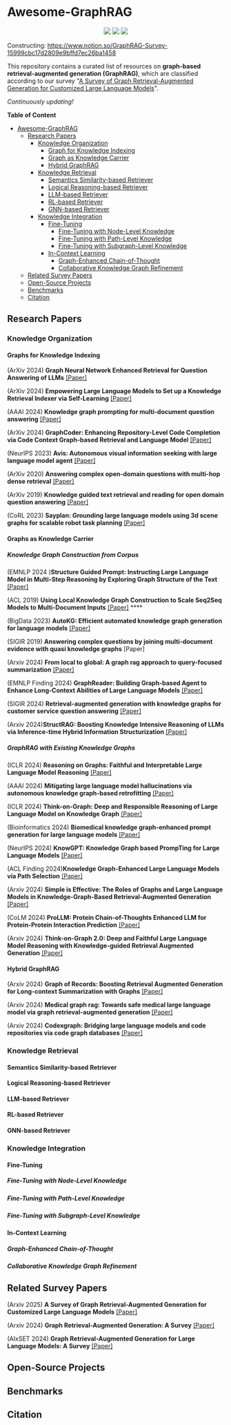 # Awesome-GraphRAG

<div align="center">
    <a href="https://awesome.re"><img src="https://awesome.re/badge.svg"/></a>
    <a href="http://makeapullrequest.com"><img src="https://img.shields.io/badge/PRs-welcome-green.svg"/></a>
    <a href="http://makeapullrequest.com"><img src="https://img.shields.io/github/stars/DEEP-PolyU/Awesome-GraphRAG"/></a>
</div>

Constructing: https://www.notion.so/GraphRAG-Survey-15999cbc17d2809e9bffd7ec26ba1458

This repository contains a curated list of resources on **graph-based retrieval-augmented generation (GraphRAG)**, which are classified according to our survey "[A Survey of Graph Retrieval-Augmented Generation for Customized Large Language Models]()".

*Continuously updating!*

**Table of Content**
- [Awesome-GraphRAG](#awesome-graphrag)
  - [Research Papers](#research-papers)
    - [Knowledge Organization](#knowledge-organization)
      - [Graph for Knowledge Indexing](#graphs-for-knowledge-indexing)
      - [Graph as Knowledge Carrier](#graphs-as-knowledge-carrier)
      - [Hybrid GraphRAG](#hybrid-graphrag)
    - [Knowledge Retrieval](#knowledge-retrieval)
      - [Semantics Similarity-based Retriever](#semantics-similarity-based-retriever)
      - [Logical Reasoning-based Retriever](#logical-reasoning-based-retriever)
      - [LLM-based Retriever](#llm-based-retriever)
      - [RL-based Retriever](#rl-based-retriever)
      - [GNN-based Retriever](#gnn-based-retriever)
    - [Knowledge Integration](#knowledge-integration)
      - [Fine-Tuning](#fine-tuning)
        - [Fine-Tuning with Node-Level Knowledge](#fine-tuning-with-node-level-knowledge)
        - [Fine-Tuning with Path-Level Knowledge](#fine-tuning-with-path-level-knowledge)
        - [Fine-Tuning with Subgraph-Level Knowledge](#fine-tuning-with-subgraph-level-knowledge)
      - [In-Context Learning](#in-context-learning)
        - [Graph-Enhanced Chain-of-Thought](#graph-enhanced-chain-of-thought)
        - [Collaborative Knowledge Graph Refinement](#collaborative-knowledge-graph-refinement)
  - [Related Survey Papers](#related-survey-papers)
  - [Open-Source Projects](#open-source-projects)
  - [Benchmarks](#benchmarks)
  - [Citation](#citation)


## Research Papers
### Knowledge Organization
#### Graphs for Knowledge Indexing
(ArXiv 2024) **Graph Neural Network Enhanced Retrieval for Question Answering of LLMs** [[Paper]](https://arxiv.org/abs/2406.06572)

(ArXiv 2024) **Empowering Large Language Models to Set up a Knowledge Retrieval Indexer via Self-Learning** [[Paper]](https://arxiv.org/abs/2405.16933)

(AAAI 2024) **Knowledge graph prompting for multi-document question answering** [[Paper]](https://www.overleaf.com/project/667419080bc7191bc75f5880)

(ArXiv 2024) **GraphCoder: Enhancing Repository-Level Code Completion via Code Context Graph-based Retrieval and Language Model** [[Paper]](https://arxiv.org/abs/2406.07003)

(NeurIPS 2023) **Avis: Autonomous visual information seeking with large language model agent** [[Paper]](https://openreview.net/forum?id=7EMphtUgCI&noteId=yGw4rbGozi)

(ArXiv 2020) **Answering complex open-domain questions with multi-hop dense retrieval** [[Paper]](https://arxiv.org/abs/2009.12756)

(ArXiv 2019) **Knowledge guided text retrieval and reading for open domain question answering** [[Paper]](https://arxiv.org/abs/1911.03868)

(CoRL 2023) **Sayplan: Grounding large language models using 3d scene graphs for scalable robot task planning** [[Paper]](https://proceedings.mlr.press/v229/rana23a/rana23a.pdf)

#### Graphs as Knowledge Carrier
##### Knowledge Graph Construction from Corpus
(EMNLP 2024 )**Structure Guided Prompt: Instructing Large Language Model in Multi-Step Reasoning by Exploring Graph Structure of the Text** [[Paper]](https://aclanthology.org/2024.emnlp-main.528.pdf)

(ACL 2019) **Using Local Knowledge Graph Construction to Scale Seq2Seq Models to Multi-Document Inputs** [[Paper]](https://aclanthology.org/D19-1428.pdf) ****

(BigData 2023) **AutoKG: Efficient automated knowledge graph generation for language models** [[Paper]](https://ieeexplore.ieee.org/abstract/document/10386454)

(SIGIR 2019) **Answering complex questions by joining multi-document evidence with quasi knowledge graphs** [Paper]

(Arxiv 2024) **From local to global: A graph rag approach to query-focused summarization** [[Paper]](https://arxiv.org/abs/2404.16130)

(EMNLP Finding 2024) **GraphReader: Building Graph-based Agent to Enhance Long-Context Abilities of Large Language Models** [[Paper]](https://aclanthology.org/2024.findings-emnlp.746/)

(SIGIR 2024) **Retrieval-augmented generation with knowledge graphs for customer service question answering** [[Paper]](https://dl.acm.org/doi/abs/10.1145/3626772.3661370)

(Arxiv 2024)**StructRAG: Boosting Knowledge Intensive Reasoning of LLMs via Inference-time Hybrid Information Structurization** [[Paper]](https://arxiv.org/abs/2410.08815)

##### GraphRAG with Existing Knowledge Graphs
(ICLR 2024) **Reasoning on Graphs: Faithful and Interpretable Large Language Model Reasoning** [[Paper]](https://openreview.net/forum?id=ZGNWW7xZ6Q)

(AAAI 2024) **Mitigating large language model hallucinations via autonomous knowledge graph-based retrofitting** [[Paper]](https://dl.acm.org/doi/10.1609/aaai.v38i16.29770)

(ICLR 2024) **Think-on-Graph: Deep and Responsible Reasoning of Large Language Model on Knowledge Graph** [[Paper]](https://openreview.net/forum?id=nnVO1PvbTv)

(Bioinformatics 2024) **Biomedical knowledge graph-enhanced prompt generation for large language models** [[Paper]](https://academic.oup.com/bioinformatics/article/40/9/btae560/7759620)

(NeurIPS 2024) **KnowGPT: Knowledge Graph based PrompTing for Large Language Models** [[Paper]](https://openreview.net/forum?id=PacBluO5m7&referrer=%5Bthe%20profile%20of%20Daochen%20Zha%5D(%2Fprofile%3Fid%3D~Daochen_Zha1))

(ACL Finding 2024)**Knowledge Graph-Enhanced Large Language Models via Path Selection** [[Paper]](https://aclanthology.org/2024.findings-acl.376/)

(Arxiv 2024) **Simple is Effective: The Roles of Graphs and Large Language Models in Knowledge-Graph-Based Retrieval-Augmented Generation** [[Paper]](https://arxiv.org/abs/2410.20724)

(CoLM 2024) **ProLLM: Protein Chain-of-Thoughts Enhanced LLM for Protein-Protein Interaction Prediction** [[Paper]](https://openreview.net/forum?id=2nTzomzjjb#discussion)

(Arxiv 2024) **Think-on-Graph 2.0: Deep and Faithful Large Language Model Reasoning with Knowledge-guided Retrieval Augmented Generation** [[Paper]](https://arxiv.org/abs/2407.10805)

#### Hybrid GraphRAG
(Arxiv 2024) **Graph of Records: Boosting Retrieval Augmented Generation for Long-context Summarization with Graphs** [[Paper]](https://arxiv.org/abs/2410.11001)

(Arxiv 2024) **Medical graph rag: Towards safe medical large language model via graph retrieval-augmented generation** [[Paper]](https://arxiv.org/abs/2408.04187)

(Arxiv 2024) **Codexgraph: Bridging large language models and code repositories via code graph databases** [[Paper]](https://arxiv.org/abs/2408.03910)

### Knowledge Retrieval

#### Semantics Similarity-based Retriever

#### Logical Reasoning-based Retriever

#### LLM-based Retriever

#### RL-based Retriever

#### GNN-based Retriever

### Knowledge Integration
#### Fine-Tuning
##### Fine-Tuning with Node-Level Knowledge

##### Fine-Tuning with Path-Level Knowledge

##### Fine-Tuning with Subgraph-Level Knowledge

#### In-Context Learning
##### Graph-Enhanced Chain-of-Thought

##### Collaborative Knowledge Graph Refinement

## Related Survey Papers
(Arxiv 2025) **A Survey of Graph Retrieval-Augmented Generation for Customized Large Language Models** [[Paper]]() 

(Arxiv 2024) **Graph Retrieval-Augmented Generation: A Survey** [[Paper]](https://arxiv.org/pdf/2408.08921)

(AIxSET 2024) **Graph Retrieval-Augmented Generation for Large Language Models: A Survey** [[Paper]](https://papers.ssrn.com/sol3/Delivery.cfm?abstractid=4895062)

## Open-Source Projects

## Benchmarks


## Citation
```

```
